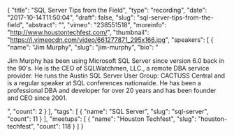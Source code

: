 {
  "title": "SQL Server Tips from the Field",
  "type": "recording",
  "date": "2017-10-14T11:50:04",
  "draft": false,
  "slug": "sql-server-tips-from-the-field",
  "abstract": "",
  "vimeo": "238551518",
  "moreinfo": "http://www.houstontechfest.com/",
  "thumbnail": "https://i.vimeocdn.com/video/661277871_295x166.jpg",
  "speakers": [
    {
      "name": "Jim Murphy",
      "slug": "jim-murphy",
      "bio": "<p>Jim Murphy has been using Microsoft SQL Server since version 6.0 back in the 90's. He is the CEO of SQLWatchmen, LLC., a remote DBA service provider. He runs the Austin SQL Server User Group: CACTUSS Central and is a regular speaker at SQL conferences nationwide. He has been a professional DBA and developer for over 20 years and has been founder and CEO since 2001.</p>",
      "count": 2
    }
  ],
  "tags": [
    {
      "name": "SQL Server",
      "slug": "sql-server",
      "count": 11
    }
  ],
  "meetups": [
    {
      "name": "Houston Techfest",
      "slug": "houston-techfest",
      "count": 118
    }
  ]
}